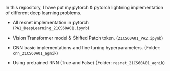 In this repository, I have put my pytorch & pytorch lightning implementation of different deep learning problems.
- All resnet implementation in pytorch (`PA1_DeepLearning_21CS60A01.ipynb`)

- Vision Transformer model & Shifted Patch token.
(`21CS60A01_PA2.ipynb`)

- CNN basic implementations and fine tuning hyperparameters. (Folder: `cnn_21CS60A01_agnik`)

- Using pretrained RNN (True and False) (Folder: `resnet_21CS60A01_agnik`)